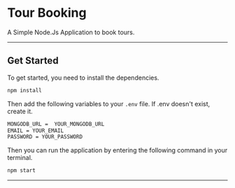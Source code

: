 # Tour Booking

A Simple Node.Js Application to book tours.

---

## Get Started

To get started, you need to install the dependencies.

```bash
npm install
```

Then add the following variables to your ```.env``` file. If .env doesn't exist, create it.

```bash
MONGODB_URL =  YOUR_MONGODB_URL
EMAIL = YOUR_EMAIL
PASSWORD = YOUR_PASSWORD
```

Then you can run the application by entering the following command in your terminal.

```bash
npm start
```

---

